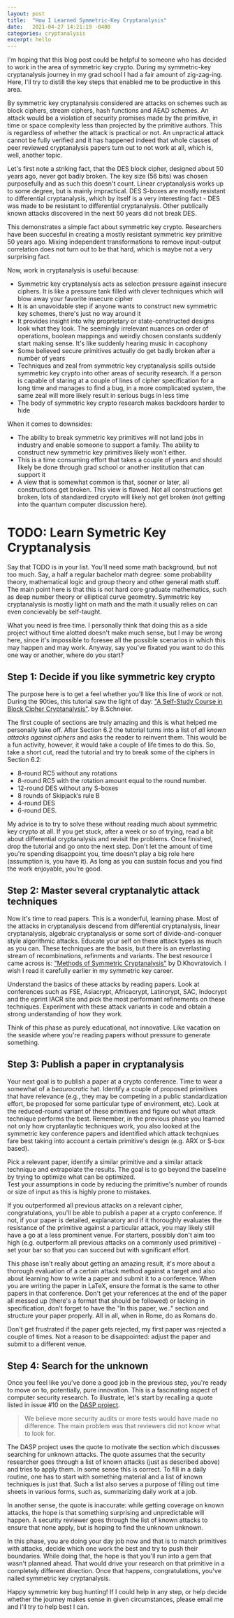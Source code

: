 ```yaml
---
layout: post
title:  "How I Learned Symmetric-Key Cryptanalysis"
date:   2021-04-27 14:21:19 -0400
categories: cryptanalysis
excerpt: hello
---
```


I'm hoping that this blog post could be helpful to someone who has decided to work in
the area of symmetric key crypto. During my symmetric-key cryptanalysis journey in my grad
school I had a fair amount of zig-zag-ing. Here, I'll try to distill the key steps that enabled
me to be productive in this area. 

By symmetric key cryptanalysis considered are attacks on schemes such as block ciphers,
stream ciphers, hash functions and AEAD schemes. An attack would be a violation of security
promises made by the primitive, in time or space complexity less than projected by the
primitive authors. This is regardless  of whether the attack is practical or not.
An unpractical attack cannot be fully verified and it has happened indeed that whole
classes of peer reviewed cryptanalysis papers turn out to not work at all, which is, well,
another topic.

Let's first note a striking fact, that the DES block cipher, designed about 50 years ago,
never got badly broken. The key size (56 bits) was chosen purposefully and as such this doesn't
count. Linear cryptanalysis works up to some degree, but is mainly impractical. DES S-boxes
are mostly resistant to differential cryptanalysis, which by itself is a very interesting
fact - DES was made to be resistant to differential cryptanalysis. Other publically known
attacks discovered in the next 50 years did not break DES.

This demonstrates a simple fact about symmetric key crypto. Researchers have been succesful
in creating a mostly resistant symmetric key primitive 50 years ago. Mixing independent
transformations to remove input-output correlation does not turn out to be that hard, which is
maybe not a very surprising fact. 

Now, work in cryptanalysis is useful because:

* Symmetric key cryptanalysis acts as selection pressure against insecure ciphers. It is
  like a pressure tank filled with clever techniques which will blow away your favorite
  insecure cipher
* It is an unavoidable step if anyone wants to construct new symmetric key schemes, there's just no way around it
* It provides insight into why proprietary or state-constructed designs look what they look.
  The seemingly irrelevant nuances on order of operations, boolean mappings and weirdly chosen
  constants suddenly start making sense. It's like suddenly hearing music in cacophony
* Some believed secure primitives actually do get badly broken after a number of years
* Techniques and zeal from symmetric key cryptanalysis spills outside symmetric key crypto
  into other areas of security research. If a person is capable of staring at a couple of
  lines of cipher specification for a long time and manages to find a bug, in a more complicated
  system, the same zeal will more likely result in serious bugs in less time
* The body of symmetric key crypto research makes backdoors harder to hide

When it comes to downsides:

* The ability to break symmetric key primitives will not land jobs in industry and enable
someone to support a family. The ability to construct new symmetric key primitives likely
won't either. 
* This is a time consuming effort that takes a couple of years and should likely be done
through grad school or another institution that can support it
* A view that is somewhat common is that, sooner or later, all constructions get broken. This view
is flawed. Not all constructions get broken, lots of standardized crypto will likely not get broken
(not getting into the quantum computer discussion here).

# TODO: Learn Symetric Key Cryptanalysis

Say that TODO is in your list. You'll need some math background, but not too much. Say, a half
a regular bachelor math degree: some probability theory, mathematical logic and group theory
and other general math stuff. The main point here is that this is not hard core graduate
mathematics, such as deep number theory or elliptical curve geometry. Symmetric key cryptanalysis
is mostly light on math and the math it usually relies on can even concievably be self-taught.

What you need is free time. I personally think that doing this as a side project without time alotted
doesn't make much sense, but I may be wrong here, since it's impossible to foresee all the possible
scenarios in which this may happen and may work. Anyway, say you've fixated you want to do this
one way or another, where do you start? 

## Step 1: Decide if you like symmetric key crypto

The purpose here is to get a feel whether you'll like this line of work
or not. During the 90ties, this tutorial saw the light of day:
["A Self-Study Course in Block Cipher Cryptanalysis"](https://www.schneier.com/wp-content/uploads/2016/02/paper-self-study.pdf).
by B.Schneier.

The first couple of sections are truly amazing and this is what helped me personally take off.
After Section 6.2 the tutorial turns into a list of _all known attacks against ciphers_ and asks
the reader to reinvent them. This would be a fun activity, however, it would take a couple of life
times to do this. So, take a short cut, read the tutorial and try to break some of the ciphers in
Section 6.2:

- 8-round RC5 without any rotations
- 8-round RC5 with the rotation amount equal to the round number.
- 12-round DES without any S-boxes
- 8 rounds of Skipjack’s rule B
- 4-round DES
- 6-round DES.

My advice is to try to solve these without reading much about symmetric key crypto at all. If you get stuck,
after a week or so of trying, read a bit about differential cryptanalysis and revisit the problems.  Once finished,
drop the tutorial and go onto the next step. Don't let the amount of time you're spending disappoint you,
time doesn't play a big role here (assumption is, you have it). As long as you can sustain focus and you
find the work enjoyable, you're good.

## Step 2: Master several cryptanalytic attack techniques 

Now it's time to read papers. This is a wonderful, learning phase. Most of the attacks in cryptanalysis
descend from differential cryptanalysis, linear cryptanalysis, algebraic cryptanalysis or some sort of
divide-and-conquer style algorithmic attacks. Educate your self on these attack types as much as you can.
These techniques are the basis, but there is an everlasting stream of recombinations, refinments and
variants.  The best resource I came across is: ["Methods of Symmetric Cryptanalysis"](https://www.microsoft.com/en-us/research/wp-content/uploads/2011/07) by D.Khovratovich. I wish I read it carefully earlier in my symmetric key career. 

Understand the basics of these attacks by reading papers. Look at conferences such as FSE, Asiacrypt,
Africacrypt, Latincrypt, SAC, Indocrypt and the eprint IACR site and pick the most performant refinements on these
techniques. Experiment with these attack variants in code and obtain a strong understanding of how they work. 

Think of this phase as purely educational, not innovative. Like vacation on the seaside where you're reading
papers without pressure to generate something. 

## Step 3: Publish a paper in cryptanalysis

Your next goal is to publish a paper at a crypto conference. Time to wear a somewhat of a
_beaurocratic_ hat. Identify a couple of proposed primitives that have relevance (e.g., they may be
competing in a public standardization effort, be proposed for some particular type of environment, etc).
Look at the reduced-round variant of these primitives and figure out what attack technique performs the
best. Remember, in the previous phase you learned not only how cryptanlaytic techniques work, you also
looked at the symmetric key conference papers and identified which attack techqniues fare best taking into
account a certain primitive's design (e.g. ARX or S-box based). 

Pick a relevant paper, identify a similar primitive and a similar attack technique and extrapolate
the results. The goal is to go beyond the baseline by trying to optimize what can be optimized.  
Test your assumptions in code by reducing the primitive's number of rounds or size of input as this is
highly prone to mistakes.

If you outperformed all previous attacks on a relevant cipher, congratulations, you'll be able to publish
a paper at a crypto conference. If not, if your paper is detailed, explanatory and if it thoroughly
evaluates the resistance of the primitive against a particular attack, you may likely still have a go
at a less prominent venue. For starters, possibly don't aim too high (e.g. outperform all previous
attacks on a commonly used primitive) - set your bar so that you can succeed but with significant effort. 

This phase isn't really about getting an amazing result, it's more about a thorough evaluation of
a certain attack method against a target and also about learning how to write a paper and submit
it to a conference. When you are writing the paper in LaTeX, ensure the format is the same to other
papers in that conference. Don't get your references at the end of the paper all messed up (there's a
format that should be followed) or lacking in specification, don't forget to have the "In this  paper, we.."
section and structure your paper properly. All in all, when in Rome, do as Romans do. 

Don't get frustrated if the paper gets rejected, my first paper was rejected a couple of times. Not
a reason to be disappointed: adjust the paper and submit to a different venue. 

## Step 4: Search for the unknown 

Once you feel like you've done a good job in the previous step, you're ready to move on to,
potentially, pure innovation. This is a fascinating aspect of computer security research.
To illustrate, let's start by recalling a quote listed in issue #10 on the [DASP project](https://dasp.co/).

> We believe more security audits or more tests would have made no difference. The main problem was that reviewers did not know what to look for. 

The DASP project uses the quote to motivate the section which discusses searching for unknown attacks. 
The quote assumes that the security researcher goes through a list of known attacks (just as described above)
and tries to apply them. In some sense this is correct. To fill in a daily routine, one has to start
with something material and a list of known techniques is just that. Such a list also serves a purpose
of filling out time sheets in various forms, such as, summarizing daily work at a job.

In another sense, the quote is inaccurate: while getting coverage on known attacks, the hope is that something
surprising and unpredictable will happen. A security reviewer goes through the list of known attacks to ensure
that none apply, but is hoping to find the unknown unknown.

In this phase, you are doing your day job now and that is to match primitives with attacks, decide which one
work the best and try to push their boundaries. While doing that, the hope is that you'll run into a gem that wasn't
planned ahead. That would drive your research on that primitive in a completely different direction. Once that
happens, congratulations, you've nailed symmetric key cryptanalysis.

Happy symmetric key bug hunting! If I could help in any step, or help decide whether the journey makes sense in
given circumstances, please email me and I'll try to help best I can. 
